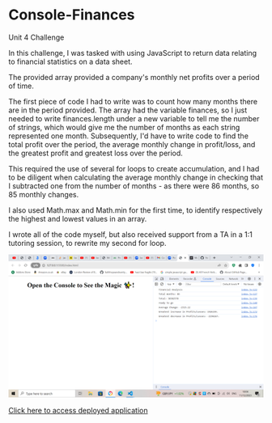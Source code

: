 # Console-Finances

Unit 4 Challenge

In this challenge, I was tasked with using JavaScript to return data relating to financial statistics on a data sheet.

The provided array provided a company's monthly net profits over a period of time.

The first piece of code I had to write was to count how many months there are in the period provided. The array had the variable finances, so I just needed to write finances.length under a new variable to tell me the number of strings, which would give me the number of months as each string represented one month. Subsequently, I'd have to write code to find the total profit over the period, the average monthly change in profit/loss, and the greatest profit and greatest loss over the period.

This required the use of several for loops to create accumulation, and I had to be diligent when calculating the average monthly change in checking that I subtracted one from the number of months - as there were 86 months, so 85 monthly changes.

I also used Math.max and Math.min for the first time, to identify respectively the highest and lowest values in an array.

I wrote all of the code myself, but also received support from a TA in a 1:1 tutoring session, to rewrite my second for loop.

![Screenshot of finished exercise.](image.png)

[Click here to access deployed application](https://faithhopeandvanity.github.io/Console-Finances)
